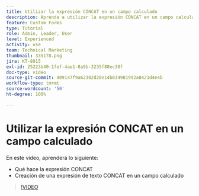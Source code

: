 ```yaml
---
title: Utilizar la expresión CONCAT en un campo calculado
description: Aprenda a utilizar la expresión CONCAT en un campo calculado en Adobe  [!DNL Workfront].
feature: Custom Forms
type: Tutorial
role: Admin, Leader, User
level: Experienced
activity: use
team: Technical Marketing
thumbnail: 335178.png
jira: KT-8915
exl-id: 25223b40-1fef-4ae1-8a9b-3235f88ec30f
doc-type: video
source-git-commit: 409147f9a62302d28e14b834981992a0421d4e4b
workflow-type: tm+mt
source-wordcount: '50'
ht-degree: 100%

---
```


# Utilizar la expresión CONCAT en un campo calculado

En este vídeo, aprenderá lo siguiente:

* Qué hace la expresión CONCAT
* Creación de una expresión de texto CONCAT en un campo calculado

>[!VIDEO](https://video.tv.adobe.com/v/335178/?quality=12&learn=on)
